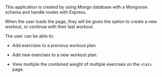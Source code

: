 This application is created by using Mongo database with a Mongoose schema and handle routes with Express.

When the user loads the page, they will be given the option to create a new workout, or continue with their last workout.

The user can be able to:

  * Add exercises to a previous workout plan.

  * Add new exercises to a new workout plan.

  * View multiple the combined weight of multiple exercises on the `stats` page.